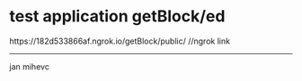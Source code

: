<h1>test application getBlock/ed</h1>
https://182d533866af.ngrok.io/getBlock/public/ //ngrok link <hr>
jan mihevc
